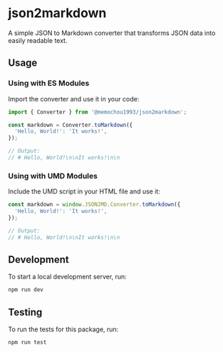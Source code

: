 # json2markdown

A simple JSON to Markdown converter that transforms JSON data into easily readable text.

## Usage

### Using with ES Modules

Import the converter and use it in your code:

```js
import { Converter } from '@memochou1993/json2markdown';

const markdown = Converter.toMarkdown({
  'Hello, World!': 'It works!',
});

// Output:
// # Hello, World!\n\nIt works!\n\n
```

### Using with UMD Modules

Include the UMD script in your HTML file and use it:

```js
const markdown = window.JSON2MD.Converter.toMarkdown({
  'Hello, World!': 'It works!',
});

// Output:
// # Hello, World!\n\nIt works!\n\n
```

## Development

To start a local development server, run:

```bash
npm run dev
```

## Testing

To run the tests for this package, run:

```bash
npm run test
```

